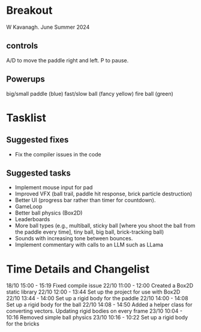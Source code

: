 # Breakout

W Kavanagh. June Summer 2024

## controls

A/D to move the paddle right and left.
P to pause.

## Powerups

big/small paddle (blue)
fast/slow ball (fancy yellow)
fire ball (green)

# Tasklist

## Suggested fixes

* Fix the compiler issues in the code

## Suggested tasks

* Implement mouse input for pad
* Improved VFX (ball trail, paddle hit response, brick particle destruction)
* Better UI (progress bar rather than timer for countdown).
* GameLoop
* Better ball physics (Box2D)
* Leaderboards
* More ball types (e.g., multiball, sticky ball [where you shoot the ball from the paddle every time], tiny ball, big ball, brick-tracking ball)
* Sounds with increasing tone between bounces.
* Implement commentary with calls to an LLM such as LLama

# Time Details and Changelist
18/10 15:00 - 15:19 Fixed compile issue
22/10 11:00 - 12:00 Created a Box2D static library
22/10 12:00 - 13:44 Set up the project for use with Box2D
22/10 13:44 - 14:00 Set up a rigid body for the paddle
22/10 14:00 - 14:08 Set up a rigid body for the ball
22/10 14:08 - 14:50 Added a helper class for converting vectors. Updating rigid bodies on every frame
23/10 10:04 - 10:16 Removed simple ball physics
23/10 10:16 - 10:22 Set up a rigid body for the bricks

